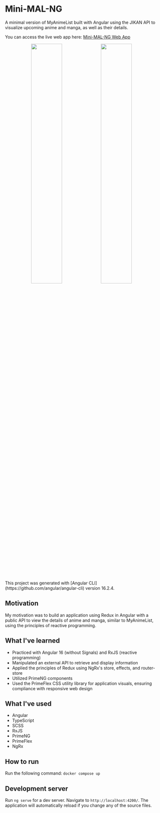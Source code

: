 # Mini-MAL-NG

A minimal version of MyAnimeList built with Angular using the JIKAN API to visualize upcoming anime and manga, as well as their details.

You can access the live web app here: [Mini-MAL-NG Web App](https://sophaos-mini-mal-ng.netlify.app/home)

<p align="center">
  <img src="https://github.com/Sophaos/mini-mal-ng/assets/54873061/5d49cb79-7c52-49dc-9830-586696eab479" width="45%">
  <img src="https://github.com/Sophaos/mini-mal-ng/assets/54873061/500698f1-b1e5-441c-a6ee-e4fd2aa1f0c3" width="45%">
</p>
This project was generated with [Angular CLI](https://github.com/angular/angular-cli) version 16.2.4.

## Motivation

My motivation was to build an application using Redux in Angular with a public API to view the details of anime and manga, similar to MyAnimeList, using the principles of reactive programming.

## What I've learned

- Practiced with Angular 16 (without Signals) and RxJS (reactive programming)
- Manipulated an external API to retrieve and display information
- Applied the principles of Redux using NgRx's store, effects, and router-store
- Utilized PrimeNG components
- Used the PrimeFlex CSS utility library for application visuals, ensuring compliance with responsive web design

## What I've used

- Angular
- TypeScript
- SCSS
- RxJS
- PrimeNG
- PrimeFlex
- NgRx

## How to run

Run the following command: `docker compose up`

## Development server

Run `ng serve` for a dev server. Navigate to `http://localhost:4200/`. The application will automatically reload if you change any of the source files.
